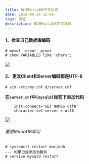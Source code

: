 ```yaml
---
title: 解决MariaDB中文乱码
date: 2018-04-26 15:46
tags: 随笔
description: 解决MariaDB中文乱码
---
```

#### 1、检查自己数据库编码
```shell
# mysql -uroot -proot
# show VARIABLES like 'char%';
```

![](/yilia-plus-demo/images/2743275-aed00e544adf23d4.png)
<!--more-->
#### 2、更改Client和Server编码都是UTF-8

```shell
# vim /etc/my.cnf.d/server.cnf
```

**在`server.cnf`中`[mysqld]`标签下添加代码**

```properties
	init-connect='SET NAMES utf8'
	character-set-server = utf8
```

![](/yilia-plus-demo/images/2743275-109f93534d06e671.png)

###### 重启MariaDB即可
```shell
# systemctl restart mariadb
--- 如果已经添加为服务
# service mysqld restart
```
